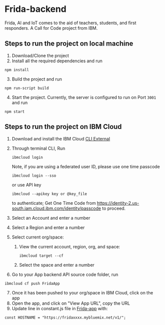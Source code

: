 # Frida-backend
Frida, AI and IoT comes to the aid of teachers, students, and first responders. A Call for Code project from IBM.


## Steps to run the project on local machine
1. Download/Clone the project
2. Install all the required dependencies and run
 ```
npm install
 ```
3. Build the project and run
 ```
 npm run-script build
  ```
4. Start the project. Currently, the server is configured to run on Port `3001` and run
 ```
 npm start
  ```

## Steps to run the project on IBM Cloud
1. Download and install the IBM Cloud [CLI External](https://console.bluemix.net/docs/cli/index.html#overview)
2. Through terminal CLI, Run
    ```
    ibmcloud login
    ```
    Note, if you are using a federated user ID, please use one time passcode
    
    ```
    ibmcloud login --sso
    ```
    or use API key
    ```
    ibmcloud --apikey key or @key_file
    ```
    to authenticate; Get One Time Code from https://identity-2.us-south.iam.cloud.ibm.com/identity/passcode to proceed.
3. Select an Account and enter a number
4. Select a Region and enter a number
5. Select current org/space:

    1. View the current account, region, org, and space:
       ```
       ibmcloud target --cf
       ```
    2. Select the space and enter a number
6. Go to your App backend API source code folder, run
 
 ```
 ibmcloud cf push FridaApp
 ```
7. Once it has been pushed to your org/space in IBM Cloud, click on the app
8. Open the app, and click on "View App URL", copy the URL
9. Update line in constant.js file in [Frida-app](https://github.com/IBM/Frida-app) with:
 
 ```
 const HOSTNAME = "https://fridaxxxx.mybluemix.net/v1/";
  ```
